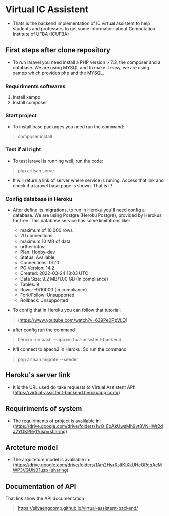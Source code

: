 # Virtual IC Assistent

- Thats is the backend implementation of IC virtual assistent to help students and professors to get some information about Computation Institute of UFBA (ICUFBA)

## First steps after clone repository

- To run laravel you need install a PHP version > 7.3, the composer and a database. We are using MYSQL and to make it easy, we are using xampp which provides php and the MYSQL.

### Requiriments softwares

1. Install xampp
2. Install composer

### Start project

- To install base packages you need run the command:

> composer install

### Test if all right

- To test laravel is running well, run the code:

> php artisan serve

- It will return a link of server where service is runing. Access that link and check if a laravel base page is shown. That is it!

### Config database in Heroku

- After define its migrations, to run in Heroku you'll need config a database. We are using Postgre (Heroku Postgre), provided by Herokus for free. This database service has some limitations like:
  - maximum of 10,000 rows
  - 20 connections
  - maximum 10 MB of data
  - orther infos:
  - Plan:                  Hobby-dev
  - Status:                Available
  - Connections:           0/20
  - PG Version:            14.2
  - Created:               2022-03-24 18:03 UTC
  - Data Size:             9.2 MB/1.00 GB (In compliance)
  - Tables:                9
  - Rows:                  -9/10000 (In compliance)
  - Fork/Follow:           Unsupported
  - Rollback:              Unsupported

- To config that in Heroku you can follow that tutorial:

> (<https://www.youtube.com/watch?v=639Pe0PpVLQ>)

- after config run the command

> heroku run bash --app=virtual-assistent-backend

- It'll connect to apach2 in Heroku. So run the command

> php artisan migrate --seeder

## Heroku's server link

- It is the URL used do take requests to Virtual Assistent API: (<https://virtual-assistent-backend.herokuapp.com/>)

## Requiriments of system

- The requiriments of project is avalilable in: (<https://drive.google.com/drive/folders/1wQ_EoAkUwsMh9vt8VNHWr2dJ2YOKP9y1?usp=sharing>)

## Arcteture model

- The arquiteture model is avalilable in: (<https://drive.google.com/drive/folders/1Am2HyrRsltKiXkUHeORgqAcMWP3VGUN0?usp=sharing>)

## Documentation of API

That link show the API documentation
> <https://silvaengcomp.github.io/virtual-assistent-backend/>
